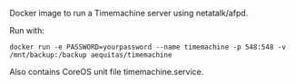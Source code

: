 Docker image to run a Timemachine server using netatalk/afpd.

Run with:

`docker run -e PASSWORD=yourpassword --name timemachine -p 548:548 -v /mnt/backup:/backup aequitas/timemachine`

Also contains CoreOS unit file timemachine.service.
